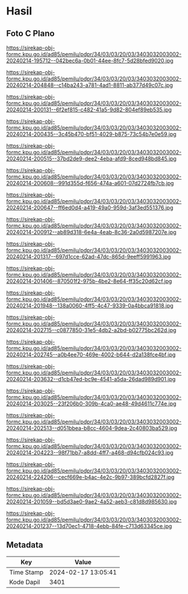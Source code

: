 # Hasil

## Foto C Plano

https://sirekap-obj-formc.kpu.go.id/ad85/pemilu/pdpr/34/03/03/20/03/3403032003002-20240214-195712--042bec6a-0b01-44ee-8fc7-5d28bfed9020.jpg

https://sirekap-obj-formc.kpu.go.id/ad85/pemilu/pdpr/34/03/03/20/03/3403032003002-20240214-204848--c14ba243-a781-4ad1-8811-ab377d49c07c.jpg

https://sirekap-obj-formc.kpu.go.id/ad85/pemilu/pdpr/34/03/03/20/03/3403032003002-20240214-200131--6f2ef815-c482-41a5-9d82-804ef89eb535.jpg

https://sirekap-obj-formc.kpu.go.id/ad85/pemilu/pdpr/34/03/03/20/03/3403032003002-20240214-200435--3c45b470-bf51-4029-b875-73c54b7e0e59.jpg

https://sirekap-obj-formc.kpu.go.id/ad85/pemilu/pdpr/34/03/03/20/03/3403032003002-20240214-200515--37bd2de9-dee2-4eba-afd9-8ced948bd845.jpg

https://sirekap-obj-formc.kpu.go.id/ad85/pemilu/pdpr/34/03/03/20/03/3403032003002-20240214-200608--991d355d-f656-474a-a601-07d2724fb7cb.jpg

https://sirekap-obj-formc.kpu.go.id/ad85/pemilu/pdpr/34/03/03/20/03/3403032003002-20240214-200647--ff6ed0d4-a419-49a0-959d-3af3ed551376.jpg

https://sirekap-obj-formc.kpu.go.id/ad85/pemilu/pdpr/34/03/03/20/03/3403032003002-20240214-200912--ab89d318-6e4a-4eab-8c36-2a0d5987207e.jpg

https://sirekap-obj-formc.kpu.go.id/ad85/pemilu/pdpr/34/03/03/20/03/3403032003002-20240214-201317--697d1cce-62ad-47dc-865d-9eeff5991963.jpg

https://sirekap-obj-formc.kpu.go.id/ad85/pemilu/pdpr/34/03/03/20/03/3403032003002-20240214-201406--870501f2-975b-4be2-8e64-ff35c20d62cf.jpg

https://sirekap-obj-formc.kpu.go.id/ad85/pemilu/pdpr/34/03/03/20/03/3403032003002-20240214-201948--138a0060-4ff5-4c47-9339-0a4bbca91818.jpg

https://sirekap-obj-formc.kpu.go.id/ad85/pemilu/pdpr/34/03/03/20/03/3403032003002-20240214-202715--c0877850-31e5-4db2-a2bd-b02775bc262d.jpg

https://sirekap-obj-formc.kpu.go.id/ad85/pemilu/pdpr/34/03/03/20/03/3403032003002-20240214-202745--a0b4ee70-469e-4002-b644-d2a138fce4bf.jpg

https://sirekap-obj-formc.kpu.go.id/ad85/pemilu/pdpr/34/03/03/20/03/3403032003002-20240214-203632--d1cb47ed-bc9e-4541-a5da-26dad989d901.jpg

https://sirekap-obj-formc.kpu.go.id/ad85/pemilu/pdpr/34/03/03/20/03/3403032003002-20240214-203025--23f206b0-309b-4ca0-ae48-49d4611c774e.jpg

https://sirekap-obj-formc.kpu.go.id/ad85/pemilu/pdpr/34/03/03/20/03/3403032003002-20240214-202513--d051bbea-b8cc-4604-9dea-2c40803ba529.jpg

https://sirekap-obj-formc.kpu.go.id/ad85/pemilu/pdpr/34/03/03/20/03/3403032003002-20240214-204223--98f71bb7-a8dd-4ff7-a468-d94cfb024c93.jpg

https://sirekap-obj-formc.kpu.go.id/ad85/pemilu/pdpr/34/03/03/20/03/3403032003002-20240214-224206--cecf669e-b4ac-4e2c-9b97-389bcfd2827f.jpg

https://sirekap-obj-formc.kpu.go.id/ad85/pemilu/pdpr/34/03/03/20/03/3403032003002-20240214-201059--bd5d3ae0-9ae2-4a52-aeb3-c81d8d985630.jpg

https://sirekap-obj-formc.kpu.go.id/ad85/pemilu/pdpr/34/03/03/20/03/3403032003002-20240214-201237--13d70ec1-4718-4ebb-84fe-c713d63345ce.jpg


## Metadata

| Key        | Value               |
| ---------- | ------------------- |
| Time Stamp | 2024-02-17 13:05:41 |
| Kode Dapil | 3401                |



